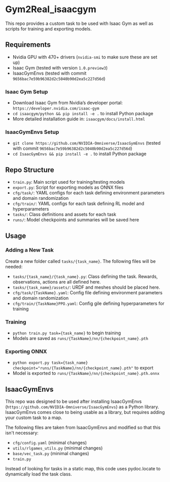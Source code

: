 # Gym2Real_isaacgym
This repo provides a custom task to be used with Isaac Gym as well as scripts for training and exporting models.

## Requirements
- Nvidia GPU with 470+ drivers (`nvidia-smi` to make sure these are set up)
- Isaac Gym (tested with version `1.0.preview3`)
- IsaacGymEnvs (tested with commit `9656bac7e59b96382d2c5040b90d2ea5c227d56d`)

### Isaac Gym Setup
- Download Isaac Gym from Nvidia’s developer portal: `https://developer.nvidia.com/isaac-gym` 
- `cd isaacgym/python && pip install -e .` to install Python package
- More detailed installation guide in: `isaacgym/docs/install.html`

### IsaacGymEnvs Setup
- `git clone https://github.com/NVIDIA-Omniverse/IsaacGymEnvs` (tested with commit `9656bac7e59b96382d2c5040b90d2ea5c227d56d`)
- `cd IsaacGymEnvs && pip install -e .` to install Python package

## Repo Structure
- `train.py`: Main script used for training/testing models
- `export.py`: Script for exporting models as ONNX files
- `cfg/task/`: YAML configs for each task defining environment parameters and domain randomization
- `cfg/train/`: YAML configs for each task defining RL model and hyperparameters
- `tasks/`: Class definitions and assets for each task
- `runs/`: Model checkpoints and summaries will be saved here

## Usage
### Adding a New Task
Create a new folder called `tasks/{task_name}`. The following files will be needed:
- `tasks/{task_name}/{task_name}.py`: Class defining the task. Rewards, observations, actions are all defined here.
- `tasks/{task_name}/assets/`: URDF and meshes should be placed here.
- `cfg/task/{TaskName}.yaml`: Config file defining environment parameters and domain randomization
- `cfg/train/{TaskName}PPO.yaml`: Config gile defining hyperparameters for training

### Training
- `python train.py task={task_name}` to begin training
- Models are saved as `runs/{TaskName}/nn/{checkpoint_name}.pth`

### Exporting ONNX
- `python export.py task={task_name} checkpoint="runs/{TaskName}/nn/{checkpoint_name}.pth"` to export
- Model is exported to `runs/{TaskName}/nn/{checkpoint_name}.pth.onnx`

## IsaacGymEnvs
This repo was designed to be used after installing IsaacGymEnvs (`https://github.com/NVIDIA-Omniverse/IsaacGymEnvs`) as a Python library.
IsaacGymEnvs comes close to being usable as a library, but requires adding your custom task to a map.

The following files are taken from IsaacGymEnvs and modified so that this isn't necessary:
 - `cfg/config.yaml` (minimal changes)
 - `utils/rlgames_utils.py` (minimal changes)
 - `base/vec_task.py` (minimal changes)
 - `train.py`

Instead of looking for tasks in a static map, this code uses pydoc.locate to dynamically load the task class.
